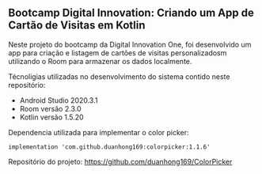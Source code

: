 <h2>Bootcamp Digital Innovation: Criando um App de Cartão de Visitas em Kotlin</h2>

Neste projeto do bootcamp da Digital Innovation One, foi desenvolvido um app para criação e listagem de cartões de visitas personalizadosm utilizando o Room para armazenar os dados localmente.


Técnoligias utilizadas no desenvolvimento do sistema contido neste repositório:

* Android Studio 2020.3.1
* Room versão 2.3.0
* Kotlin versão 1.5.20



Dependencia utilizada para implementar o color picker:

```
implementation 'com.github.duanhong169:colorpicker:1.1.6'
```

Repositório do projeto:
https://github.com/duanhong169/ColorPicker

